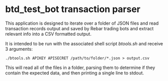 # btd_test_bot transaction parser

This application is designed to iterate over a folder of JSON files and read transaction records 
output and saved by Rebar trading bots and extract relevant info into a CSV formatted output.

It is intended to be run with the associated shell script *btools.sh* and receive 3 arguments:

    ./btools.sh APIKEY APISECRET /path/to/folder/*.json > output.csv

This will read all of the files in a folder, parsing them to determine if they contain the expected
data, and then printing a single line to stdout.

